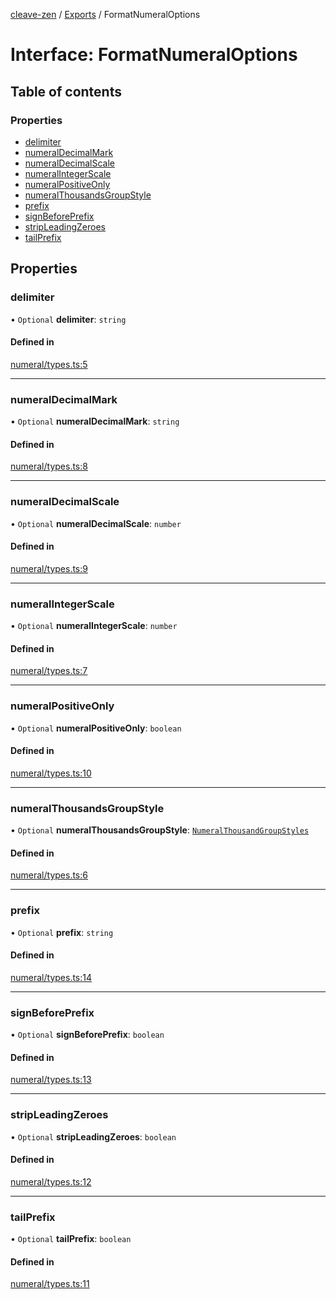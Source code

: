 [cleave-zen](../README.md) / [Exports](../modules.md) / FormatNumeralOptions

# Interface: FormatNumeralOptions

## Table of contents

### Properties

- [delimiter](FormatNumeralOptions.md#delimiter)
- [numeralDecimalMark](FormatNumeralOptions.md#numeraldecimalmark)
- [numeralDecimalScale](FormatNumeralOptions.md#numeraldecimalscale)
- [numeralIntegerScale](FormatNumeralOptions.md#numeralintegerscale)
- [numeralPositiveOnly](FormatNumeralOptions.md#numeralpositiveonly)
- [numeralThousandsGroupStyle](FormatNumeralOptions.md#numeralthousandsgroupstyle)
- [prefix](FormatNumeralOptions.md#prefix)
- [signBeforePrefix](FormatNumeralOptions.md#signbeforeprefix)
- [stripLeadingZeroes](FormatNumeralOptions.md#stripleadingzeroes)
- [tailPrefix](FormatNumeralOptions.md#tailprefix)

## Properties

### delimiter

• `Optional` **delimiter**: `string`

#### Defined in

[numeral/types.ts:5](https://github.com/nosir/cleave-zen/blob/5c91e2a/src/numeral/types.ts#L5)

___

### numeralDecimalMark

• `Optional` **numeralDecimalMark**: `string`

#### Defined in

[numeral/types.ts:8](https://github.com/nosir/cleave-zen/blob/5c91e2a/src/numeral/types.ts#L8)

___

### numeralDecimalScale

• `Optional` **numeralDecimalScale**: `number`

#### Defined in

[numeral/types.ts:9](https://github.com/nosir/cleave-zen/blob/5c91e2a/src/numeral/types.ts#L9)

___

### numeralIntegerScale

• `Optional` **numeralIntegerScale**: `number`

#### Defined in

[numeral/types.ts:7](https://github.com/nosir/cleave-zen/blob/5c91e2a/src/numeral/types.ts#L7)

___

### numeralPositiveOnly

• `Optional` **numeralPositiveOnly**: `boolean`

#### Defined in

[numeral/types.ts:10](https://github.com/nosir/cleave-zen/blob/5c91e2a/src/numeral/types.ts#L10)

___

### numeralThousandsGroupStyle

• `Optional` **numeralThousandsGroupStyle**: [`NumeralThousandGroupStyles`](../enums/NumeralThousandGroupStyles.md)

#### Defined in

[numeral/types.ts:6](https://github.com/nosir/cleave-zen/blob/5c91e2a/src/numeral/types.ts#L6)

___

### prefix

• `Optional` **prefix**: `string`

#### Defined in

[numeral/types.ts:14](https://github.com/nosir/cleave-zen/blob/5c91e2a/src/numeral/types.ts#L14)

___

### signBeforePrefix

• `Optional` **signBeforePrefix**: `boolean`

#### Defined in

[numeral/types.ts:13](https://github.com/nosir/cleave-zen/blob/5c91e2a/src/numeral/types.ts#L13)

___

### stripLeadingZeroes

• `Optional` **stripLeadingZeroes**: `boolean`

#### Defined in

[numeral/types.ts:12](https://github.com/nosir/cleave-zen/blob/5c91e2a/src/numeral/types.ts#L12)

___

### tailPrefix

• `Optional` **tailPrefix**: `boolean`

#### Defined in

[numeral/types.ts:11](https://github.com/nosir/cleave-zen/blob/5c91e2a/src/numeral/types.ts#L11)
